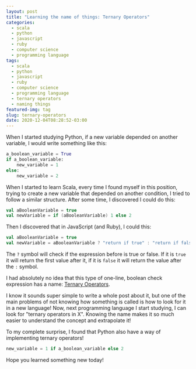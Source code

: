 ```yaml
---
layout: post
title: "Learning the name of things: Ternary Operators"
categories:
  - scala
  - python
  - javascript
  - ruby
  - computer science
  - programming language
tags:
  - scala
  - python
  - javascript
  - ruby
  - computer science
  - programming language
  - ternary operators
  - naming things
featured-img: tag
slug: ternary-operators
date: 2020-12-04T08:28:52-03:00
---
```


When I started studying Python, if a new variable depended on another variable, I would write something like this:

```python
a_boolean_variable = True
if a_boolean_variable:
    new_variable = 1
else:
    new_variable = 2
```

When I started to learn Scala, every time I found myself in this position, trying to create a new variable that depended on another condition, I tried to follow a similar structure. After some time, I discovered I could do this:

```scala
val aBooleanVariable = true
val newVariable = if (aBooleanVariable) 1 else 2
```

Then I discovered that in JavaScript (and Ruby), I could this:

```scala
val aBooleanVariable = true
val newVariable = aBooleanVariable ? "return if true" : "return if false" 
```

The `?` symbol will check if the expression before is true or false. If it is `true` it will return the first value after it, if it is `false` it will return the value after the `:` symbol.

I had absolutely no idea that this type of one-line, boolean check expression has a name: [Ternary Operators](https://developer.mozilla.org/en-US/docs/Web/JavaScript/Reference/Operators/Conditional_Operator).  

I know it sounds super simple to write a whole post about it, but one of the main problems of not knowing how something is called is how to look for it in a new language! Now, next programming language I start studying, I can look for "ternary operators in X". Knowing the name makes it so much easier to understand the concept and extrapolate it!

To my complete surprise, I found that Python also have a way of implementing ternary operators!

```python
new_variable = 1 if a_boolean_variable else 2
```

Hope you learned something new today!
